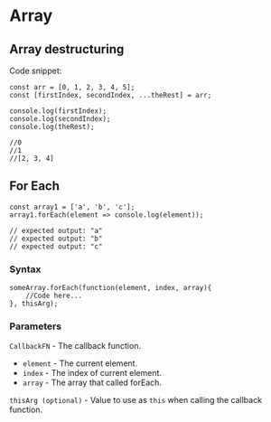 # Array

## Array destructuring

Code snippet:
```javascript:
const arr = [0, 1, 2, 3, 4, 5];
const [firstIndex, secondIndex, ...theRest] = arr;

console.log(firstIndex);	
console.log(secondIndex);	
console.log(theRest);		

//0
//1
//[2, 3, 4]
```
## For Each
```javascript:
const array1 = ['a', 'b', 'c'];
array1.forEach(element => console.log(element));

// expected output: "a"
// expected output: "b"
// expected output: "c"
```

### Syntax
```javascript:
someArray.forEach(function(element, index, array){
	//Code here...
}, thisArg);
```

### Parameters
```CallbackFN``` - The callback function.
- ```element``` - The current element.
- ```index``` - The index of current element.
- ```array``` - The array that called forEach.
	
```thisArg (optional)``` - Value to use as ```this``` when calling the callback function.